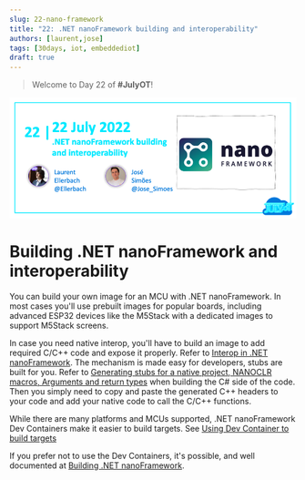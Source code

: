 ```yaml
---
slug: 22-nano-framework
title: "22: .NET nanoFramework building and interoperability"
authors: [laurent,jose]
tags: [30days, iot, embeddediot]
draft: true
---
```


<head>
  <meta name="twitter:url" content="https://julyot.dev/blog/22-nano-framework" />
  <meta name="twitter:title" content=".NET nanoFramework building and interoperability" />
  <meta name="twitter:description" content=".NET nanoFramework building and interoperability" />
  <meta name="twitter:image" content="https://julyot.dev/img/png/JulyOT-banner-22-nanoframework.png" />
  <meta name="twitter:card" content="summary_large_image" />
  <meta name="twitter:creator" content="@ellerbach" />
  <meta name="twitter:site" content="@AzureAdvocates" /> 
  <link rel="canonical" href="https://julyot.dev/blog/22-nano-framework" />
</head>

> Welcome to Day 22 of **#JulyOT**!

![Page banner](/img/png/JulyOT-banner-22-nanoframework.png)

# Building .NET nanoFramework and interoperability

 You can build your own image for an MCU with .NET nanoFramework. In most cases you'll use prebuilt images for popular boards, including advanced ESP32 devices like the M5Stack with a dedicated images to support M5Stack screens.

 In case you need native interop, you'll have to build an image to add required C/C++ code and expose it properly. Refer to [Interop in .NET nanoFramework](https://jsimoesblog.wordpress.com/2018/06/19/interop-in-net-nanoframework/). The mechanism is made easy for developers, stubs are built for you. Refer to [Generating stubs for a native project, NANOCLR macros, Arguments and return types](https://docs.nanoframework.net/content/architecture/nanoclr-stub-args.html) when building the C# side of the code. Then you simply need to copy and paste the generated C++ headers to your code and add your native code to call the C/C++ functions.

 While there are many platforms and MCUs supported, .NET nanoFramework Dev Containers make it easier to build targets. See [Using Dev Container to build targets](https://docs.nanoframework.net/content/building/using-dev-container.html)

 If you prefer not to use the Dev Containers, it's possible, and well documented at [Building .NET nanoFramework](https://docs.nanoframework.net/content/building/index.html).
